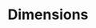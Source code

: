 ---
layout: default
bigquery: https://console.cloud.google.com/bigquery?p=covid-19-dimensions-ai&page=table&d=data&t=publications
contributors: Digital Science, https://www.digital-science.com/
cost: Free for personal, non-commercial use.
description: Dimensions contains more than 100 million publications, ranging from
  articles published in scholarly journals, books and book chapters, to preprints
  and conference proceedings. All publications are contextualized with linked data
  sets, funding, publications, patents, clinical trials, and policy documents. You
  can also view associated categories, funders, institutions, and researcher profiles.
documentation: https://docs.dimensions.ai/bigquery/index.html
last_edit: 04/13/2022, 08:32:33
location: https://www.dimensions.ai/products/free/
maintained_by: Digital Science, https://www.digital-science.com/
schema_fields:
- funding_eur
- conditions
- category_sdg
- address
- funding_nzd
- funder_org_cities
- funder_countries
- funding_jpy
- research_org_city_names
- application_number
- registry
- end_date
- volume
- issue
- parent_id
- funding_gbp
- category_hrcs_rac
- metrics
- book_title
- status
- expiration_date
- links
- filing_status
- category_bra
- linkout
- research_org_cities
- current_assignee
- journal_lists
- resulting_publication_ids
- assignee_countries
- publisher
- types
- original_assignee
- interventions
- original_title
- funding_chf
- end_year
- ipcr
- brief_title
- active_years
- date_imported_gbq
- funder_org_state_codes
- investigators
- patent_ids
- expiration_year
- date_normal
- funder_org_countries
- relationships
- citation_string
- category_hra
- date_modified
- research_org_state_codes
- granted_date
- mesh_headings
- reference_ids
- year
- email_address
- category_icrp_cso
- subtitles
- legal_status
- kind
- aliases
- supporting_grant_ids
- category_icrp_ct
- name
- start_year
- family_members_ids
- source_id
- grant_number
- external_ids
- associated_publication_doi
- associated_publication_arxiv_id
- date_inserted
- research_orgs
- pages
- priority_year
- research_org_countries
- created_date
- acronym
- categories
- cited_by_ids
- legal_events
- foa_number
- funding_details
- associated_publication_id
- repository_name
- citations_count
- embargo_date
- open_access_categories
- date_print
- phase
- acronyms
- original_assignee_countries
- established
- doi
- id
- funder_orgs
- category_hrcs_hc
- clinical_trial_ids
- granted_year
- license
- funding_cny
- category_rcdc
- repository_url
- publication_ids
- current_assignee_countries
- organisation_details
- book_series_title
- funder_org_acronyms
- filing_year
- acknowledgements
- arxiv_id
- gender
- repository_id
- current_assignee_orgs
- associated_publication_pmid
- funding_usd
- concepts
- research_org_country_names
- publication_year
- abstract
- priority_date
- jurisdiction
- funding_aud
- date
- editors
- associated_grant_ids
- authors
- funding_currency
- original_assignee_orgs
- start_date
- filing_date
- date_online
- mesh_terms
- research_org_state_names
- isbn
- family_id
- funder_org
- wikipedia_url
- citations
- altmetrics
- labels
- title
- publication_date
- type
- journal
- eisbn
- family_count
- category_for
- original_abstract
- category_uoa
- resulting_publication_doi
- researcher_ids
- funding_amount
- inventor_names
- assignee_orgs
- cpc
- pmid
- open_access_categories_v2
- conference
- description
- funding_cad
- proceedings_title
- pmcid
- language
shortname: dimensions
tags:
- scholarly literature
- patents
- funding
- clinical trials
- academic profiles
terms_of_use: 'Use of both the Dimensions COVID-19 dataset and full Dimensions dataset
  are subject to the Dimensions Terms of use: https://www.dimensions.ai/policies-terms-legal '
title: Dimensions
uuid: dcff88bd-fe6b-4fdb-8159-809bf9d7bc1c
---